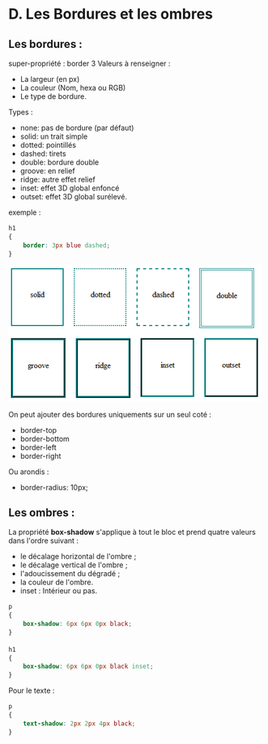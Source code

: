 # D. Les Bordures et les ombres

## Les bordures :

super-propriété : border
3 Valeurs à renseigner :

- La largeur (en px)
- La couleur (Nom, hexa ou RGB)
- Le type de bordure.

Types :

- none: pas de bordure (par défaut)
- solid: un trait simple
- dotted: pointillés
- dashed: tirets
- double: bordure double
- groove: en relief
- ridge: autre effet relief
- inset: effet 3D global enfoncé
- outset: effet 3D global surélevé.

exemple :
```css
h1
{
    border: 3px blue dashed;
}
```

![](Contenu/images/border.png)

On peut ajouter des bordures uniquements sur un seul coté :

- border-top
- border-bottom
- border-left
- border-right

Ou arondis :

- border-radius: 10px;

## Les ombres :

La propriété **box-shadow** s'applique à tout le bloc et prend quatre valeurs dans l'ordre suivant :

- le décalage horizontal de l'ombre ;
- le décalage vertical de l'ombre ;
- l'adoucissement du dégradé ;
- la couleur de l'ombre.
- inset : Intérieur ou pas.


```CSS
p
{
    box-shadow: 6px 6px 0px black;
}

h1
{
    box-shadow: 6px 6px 0px black inset;
}
```

Pour le texte : 

```CSS
p
{
    text-shadow: 2px 2px 4px black;
}
```